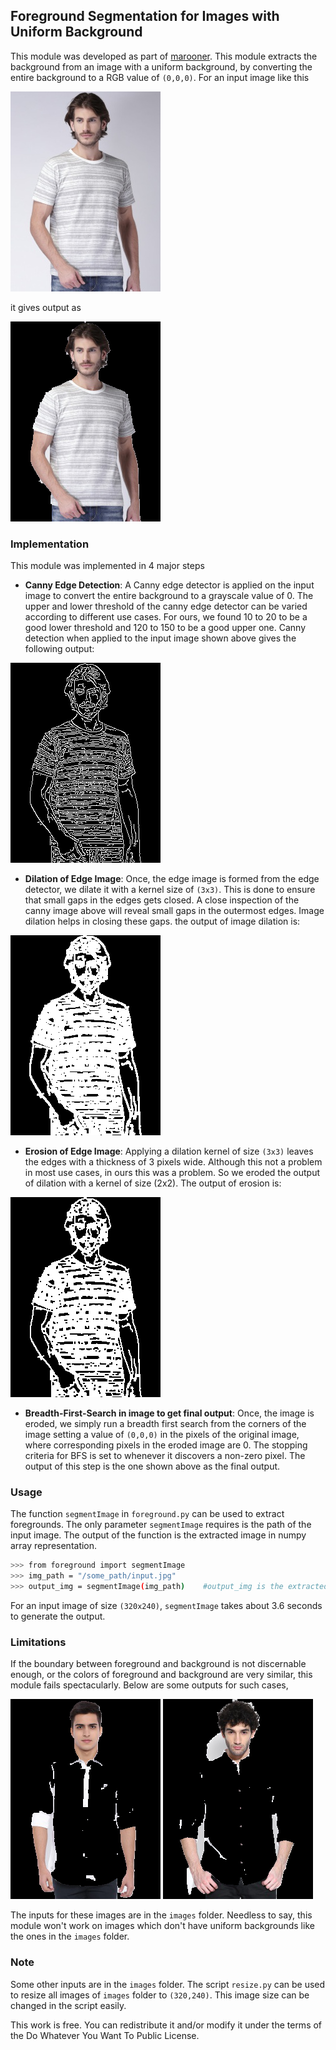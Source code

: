 ## Foreground Segmentation for Images with Uniform Background

This module was developed as part of [marooner](https://github.com/amberm291/marooner-final). This module extracts the background from an image with a uniform background, by converting the entire background to a RGB value of `(0,0,0)`. For an input image like this 

![clean input](images/input4.jpg)

it gives output as

![result image](images/result4.png)

### Implementation

This module was implemented in 4 major steps

- **Canny Edge Detection**: A Canny edge detector is applied on the input image to convert the entire background to a grayscale value of 0. The upper and lower threshold of the canny edge detector can be varied according to different use cases. For ours, we found 10 to 20 to be a good lower threshold and 120 to 150 to be a good upper one. Canny detection when applied to the input image shown above gives the following output:

![canny output](images/canny.png)

- **Dilation of Edge Image**: Once, the edge image is formed from the edge detector, we dilate it with a kernel size of `(3x3)`. This is done to ensure that small gaps in the edges gets closed. A close inspection of the canny image above will reveal small gaps in the outermost edges. Image dilation helps in closing these gaps. the output of image dilation is:

![dilated image](images/dilate.png)

- **Erosion of Edge Image**: Applying a dilation kernel of size `(3x3)` leaves the edges with a thickness of 3 pixels wide. Although this not a problem in most use cases, in ours this was a problem. So we eroded the output of dilation with a kernel of size (2x2). The output of erosion is:

![eroded image](images/eroded.png)

- **Breadth-First-Search in image to get final output**: Once, the image is eroded, we simply run a breadth first search from the corners of the image setting a value of `(0,0,0)` in the pixels of the original image, where corresponding pixels in the eroded image are 0. The stopping criteria for BFS is set to whenever it discovers a non-zero pixel. The output of this step is the one shown above as the final output.

### Usage

The function `segmentImage` in `foreground.py` can be used to extract foregrounds. The only parameter `segmentImage` requires is the path of the input image. The output of the function is the extracted image in numpy array representation.

```bash
>>> from foreground import segmentImage
>>> img_path = "/some_path/input.jpg"
>>> output_img = segmentImage(img_path)    #output_img is the extracted image in numpy array representation.
```

For an input image of size `(320x240)`, `segmentImage` takes about 3.6 seconds to generate the output.

### Limitations

If the boundary between foreground and background is not discernable enough, or the colors of foreground and background are very similar, this module fails spectacularly. Below are some outputs for such cases,

![failed output1](images/result2.png)	![failed output2](images/result3.png)

The inputs for these images are in the `images` folder. Needless to say, this module won't work on images which don't have uniform backgrounds like the ones in the `images` folder.

### Note

Some other inputs are in the `images` folder. The script `resize.py` can be used to resize all images of `images` folder to `(320,240)`. This image size can be changed in the script easily.

This work is free. You can redistribute it and/or modify it under the terms of the Do Whatever You Want To Public License.



